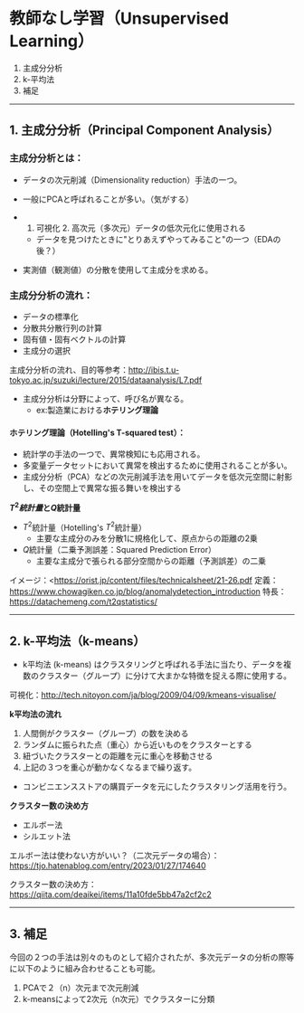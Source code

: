 # **教師なし学習（Unsupervised Learning）**

1. 主成分分析
2. k-平均法
3. 補足
---

## **1. 主成分分析（Principal Component Analysis）**

### **主成分分析**とは：
- データの次元削減（Dimensionality reduction）手法の一つ。
- 一般にPCAと呼ばれることが多い。（気がする）
- 1. 可視化 2. 高次元（多次元）データの低次元化に使用される
  - データを見つけたときに"とりあえずやってみること"の一つ（EDAの後？）

- 実測値（観測値）の分散を使用して主成分を求める。

### **主成分分析**の流れ：

- データの標準化
- 分散共分散行列の計算
- 固有値・固有ベクトルの計算
- 主成分の選択


主成分分析の流れ、目的等参考：<http://ibis.t.u-tokyo.ac.jp/suzuki/lecture/2015/dataanalysis/L7.pdf>
- 主成分分析は分野によって、呼び名が異なる。
  - ex:製造業における**ホテリング理論**

#### ホテリング理論（Hotelling's T-squared test）：
- 統計学の手法の一つで、異常検知にも応用される。
- 多変量データセットにおいて異常を検出するために使用されることが多い。
- 主成分分析（PCA）などの次元削減手法を用いてデータを低次元空間に射影し、その空間上で異常な振る舞いを検出する

**$T^2統計量$と$Q$統計量**

- $T^2$統計量（Hotelling's $T^2$統計量）
  - 主要な主成分のみを分散1に規格化して、原点からの距離の2乗
- $Q$統計量（二乗予測誤差：Squared Prediction Error）
  - 主要な主成分で張られる部分空間からの距離（予測誤差）の二乗


イメージ：<https://orist.jp/content/files/technicalsheet/21-26.pdf
定義：<https://www.chowagiken.co.jp/blog/anomalydetection_introduction>
特長：<https://datachemeng.com/t2qstatistics/>

--- 
## **2. k-平均法（k-means）**

- k平均法 (k-means) はクラスタリングと呼ばれる手法に当たり、データを複数のクラスター（グループ）に分けて大まかな特徴を捉える際に使用する。

可視化：<http://tech.nitoyon.com/ja/blog/2009/04/09/kmeans-visualise/>

**k平均法の流れ**

1. 人間側がクラスター（グループ）の数を決める
2. ランダムに振られた点（重心）から近いものをクラスターとする
3. 紐づいたクラスターとの距離を元に重心を移動させる
4. 上記の３つを重心が動かなくなるまで繰り返す。

- コンビニエンスストアの購買データを元にしたクラスタリング活用を行う。


**クラスター数の決め方**

- エルボー法
- シルエット法

エルボー法は使わない方がいい？（二次元データの場合）：https://tjo.hatenablog.com/entry/2023/01/27/174640

クラスター数の決め方：https://qiita.com/deaikei/items/11a10fde5bb47a2cf2c2


---
## 3. 補足

今回の２つの手法は別々のものとして紹介されたが、多次元データの分析の際等に以下のように組み合わせることも可能。
1. PCAで２（n）次元まで次元削減
2. k-meansによって2次元（n次元）でクラスターに分類
